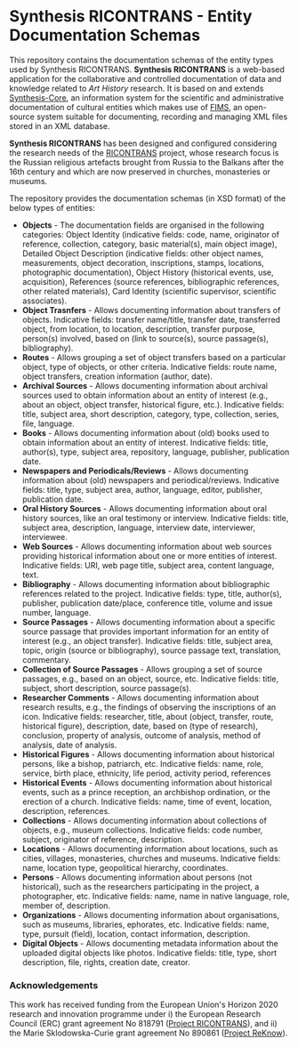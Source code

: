 # Synthesis RICONTRANS - Entity Documentation Schemas

This repository contains the documentation schemas of the entity types used by Synthesis RICONTRANS. **Synthesis RICONTRANS** is a web-based application for the collaborative and controlled documentation of data and knowledge related to *Art History* research. It is based on and extends [Synthesis-Core](https://www.ics.forth.gr/isl/synthesis-core), an information system for the scientific and administrative documentation of cultural entities which makes use of [FIMS](https://github.com/isl/FIMS), an open-source system suitable for documenting, recording and managing XML files stored in an XML database.

**Synthesis RICONTRANS** has been designed and configured considering the research needs of the [RICONTRANS](https://ricontrans-project.eu/) project, whose research focus is the Russian religious artefacts brought from Russia to the Balkans after the 16th century and which are now preserved in churches, monasteries or museums. 

The repository provides the documentation schemas (in XSD format) of the below types of entities:
* **Objects**  - The documentation fields are organised in the following categories:
Object Identity (indicative fields: code, name, originator of reference, collection, category, basic material(s), main object image), Detailed Object Description (indicative fields: other object names, measurements, object decoration, inscriptions, stamps, locations, photographic documentation), Object History (historical events, use, acquisition), References (source references, bibliographic references, other related materials), Card Identity (scientific supervisor, scientific associates).
* **Object Trasnfers** - Allows documenting information about transfers of objects. Indicative fields: transfer name/title, transfer date, transferred object, from location, to location, description, transfer purpose, person(s) involved, based on (link to source(s), source passage(s), bibliography).
* **Routes** - Allows grouping a set of object transfers based on a particular object, type of objects, or other criteria. Indicative fields: route name, object transfers, creation information (author, date).
* **Archival Sources** - Allows documenting information about archival sources used to obtain information about an entity of interest (e.g., about an object, object transfer, historical figure, etc.). Indicative fields: title, subject area, short description, category, type, collection, series, file, language.
* **Books** -  Allows documenting information about (old) books used to obtain information about an entity of interest. Indicative fields: title, author(s), type, subject area, repository, language, publisher, publication date.
* **Newspapers and Periodicals/Reviews** - Allows documenting information about (old) newspapers and periodical/reviews. Indicative fields: title, type, subject area, author, language, editor, publisher, publication date.
* **Oral History Sources** - Allows documenting information about oral history sources, like an oral testimony or interview. Indicative fields: title, subject area, description, language, interview date, interviewer, interviewee.
* **Web Sources** - Allows documenting information about web sources providing historical information about one or more entities of interest. Indicative fields: URI, web page title, subject area, content language, text.
* **Bibliography** - Allows documenting information about bibliographic references related to the project. Indicative fields: type, title, author(s), publisher, publication date/place, conference title, volume and issue number, language.
* **Source Passages** - Allows documenting information about a specific source passage that provides important information for an entity of interest (e.g.,
an object transfer). Indicative fields: title, subject area, topic, origin (source or bibliography), source passage text, translation, commentary. 
* **Collection of Source Passages** - Allows grouping a set of source passages, e.g., based on an object, source, etc. Indicative fields: title, subject, short description, source passage(s).
* **Researcher Comments** - Allows documenting information about research results, e.g., the findings of observing the inscriptions of an icon. Indicative fields: researcher, title, about (object, transfer, route, historical figure), description, date, based on (type of research), conclusion, property of analysis, outcome of analysis, method of analysis, date of analysis.
* **Historical Figures** - Allows documenting information about historical persons, like a bishop, patriarch, etc. Indicative fields: name, role, service, birth place, ethnicity, life period, activity period, references
* **Historical Events** - Allows documenting information about historical events, such as a prince reception, an archbishop ordination, or the erection of a church. Indicative fields: name, time of event, location, description, references.
* **Collections** - Allows documenting information about collections of objects, e.g., museum collections. Indicative fields: code number, subject, originator of reference, description.
* **Locations** - Allows documenting information about locations, such as cities, villages, monasteries, churches and museums. Indicative fields: name, location type, geopolitical hierarchy, coordinates.
* **Persons** - Allows documenting information about persons (not historical), such as the researchers participating in the project, a photographer, etc. Indicative fields: name, name in native language, role, member of, description.
* **Organizations** - Allows documenting information about organisations, such as museums, libraries, ephorates, etc. Indicative fields: name, type, pursuit (field), location, contact information, description.
* **Digital Objects** - Allows documenting metadata information about the uploaded digital objects like photos. Indicative fields: title, type, short description, file, rights, creation date, creator.

### Acknowledgements ###

This work has received funding from the European Union's Horizon 2020 research and innovation programme under i) the European Research Council (ERC) grant agreement No 818791 ([Project RICONTRANS](https://ricontrans-project.eu/)), and ii) the Marie Sklodowska-Curie grant agreement No 890861 ([Project ReKnow](https://reknow.ics.forth.gr/)).

